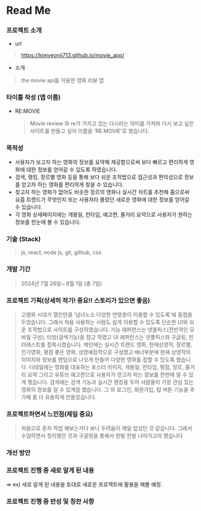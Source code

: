 # Read Me

### 프로젝트 소개

- url

> https://kimyeonji713.github.io/movie_app/

- 소개

> the movie api를 이용한 영화 리뷰 앱

### 타이틀 작성 (앱 이름)

- RE:MOVIE
  > Movie review 와 re가 가지고 있는 다시라는 의미를 가져와 다시 보고 싶은 사이트를 만들고 싶어 이름을 'RE:MOVIE'로 했습니다.

### 목적성

- 사용자가 보고자 하는 영화의 정보를 요약해 제공함으로써 보다 빠르고 편리하게 영화에 대한 정보를 얻어갈 수 있도록 하였습니다.
- 검색, 랭킹, 장르별 영화 등을 통해 보다 쉬운 조작법으로 접근성과 편의성으로 정보를 얻고자 하는 영화를 편리하게 찾을 수 있습니다.
- 찾고자 하는 영화가 없어도 비슷한 장르의 영화나 실시간 차트를 추천해 줌으로써 요즘 트렌드가 무엇인지 또는 사용자라 몰랐던 새로운 영화에 대한 정보를 얻어갈 수 있습니다.
- 각 영화 상세페이지에는 개봉일, 런타임, 예고편, 줄거리 요약으로 사용자가 원하는 정보를 한눈에 볼 수 있습니다.

### 기술 (Stack)

> js, react, node js, git, github, css

### 개발 기간

> 2024년 7월 26일~ 8월 1일 (총 7일)

### 프로젝트 기획(상세히 적기! 중요!! 스토리가 있으면 좋음)

> 고령화 시대가 열린만큼 '남녀노소 다양한 연령층이 이용할 수 있도록'에 중점을 두었습니다. 그래서 처음 사용하는 사람도 쉽게 이용할 수 있도록 단순한 UI와 쉬운 조작법으로 사이트를 구성하였습니다.
> 기능 레퍼런스는 넷플릭스(전반적인 모바일 구성), 티빙(검색기능)을 참고 하였고 UI 레퍼런스는 넷플릭스와 구글링, 핀터레스트를 접목시켰습니다.
> 메인에는 실시간 트렌드 영화, 현재상영작, 장르별, 인기영화, 평점 좋은 영화, 상영예정작으로 구성했고 배너부분에 현재 상영작의 이미지와 정보를 랜덤으로 나오게 만들어 다양한 영화를 접할 수 있도록 했습니다.
> 디테일에는 영화를 대표하는 포스터 이미지, 개봉일, 런타임, 평점, 장르, 줄거리 요약 그리고 유튜브 예고편으로 사용자가 얻고자 하는 정보를 한번에 알 수 있게 했습니다.
> 검색에는 검색 기능과 실시간 랭킹을 두어 사람들이 가장 관심 있는 영화의 정보를 알 수 있게끔 했습니다.
> 그 외 로그인, 회원가입, 탑 버튼 기능을 추가해 좀 더 유용하게 만들었습니다.

### 프로젝트하면서 느낀점(제일 중요)

> 처음으로 혼자 작업 해보는거다 보니 두려움이 제일 앞섰던 것 같습니다. 그래서 수업하면서 정리했던 것과 구글링을 통해서 한발 한발 나아가고자 했습니다

### 개선 방안

### 프로젝트 진행 중 새로 알게 된 내용

=> ex) 새로 알게 된 내용을 토대로 새로운 프로젝트에 활용을 해볼 예정.

### 프로젝트 진행 중 반성 및 칭찬 사항
